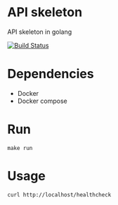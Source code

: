 # API skeleton
API skeleton in golang

[![Build Status](https://api.travis-ci.org/michelaquino/golang_api_skeleton.svg?branch=master)](https://api.travis-ci.org/michelaquino/golang_api_skeleton.svg)

# Dependencies
- Docker
- Docker compose

# Run
`make run`

# Usage
`curl http://localhost/healthcheck`
